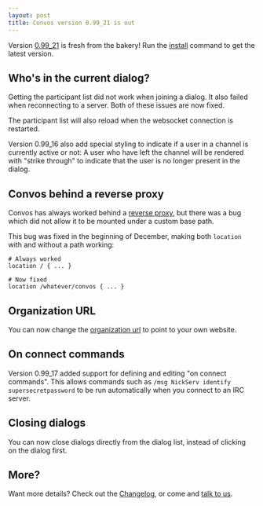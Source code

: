 ```yaml
---
layout: post
title: Convos version 0.99_21 is out
---
```


Version [0.99_21](https://github.com/Nordaaker/convos/tree/stable) is fresh
from the bakery! Run the
[install](/doc/getting-started.html#quick-start-guide) command to get the
latest version.

## Who's in the current dialog?

<!--more-->

Getting the participant list did not work when joining a dialog. It also
failed when reconnecting to a server. Both of these issues are now fixed.

The participant list will also reload when the websocket connection is
restarted.

Version 0.99_16 also add special styling to indicate if a user in a channel is
currently active or not: A user who have left the channel will be rendered
with "strike through" to indicate that the user is no longer present in the
dialog.

## Convos behind a reverse proxy

Convos has always worked behind a
[reverse proxy](/doc/faq.html#can-convos-run-behind-behind-my-favorite-web-server),
but there was a bug which did not allow it to be mounted under a custom base
path.

This bug was fixed in the beginning of December, making both `location` with and
without a path working:

    # Always worked
    location / { ... }

    # Now fixed
    location /whatever/convos { ... }

## Organization URL

You can now change the
[organization url](/doc/config.html#convosorganizationurl) to point to your
own website.

## On connect commands

Version 0.99_17 added support for defining and editing "on connect commands".
This allows commands such as `/msg NickServ identify supersecretpassword` to be
run automatically when you connect to an IRC server.

## Closing dialogs

You can now close dialogs directly from the dialog list, instead of clicking
on the dialog first.

## More?

Want more details? Check out the
[Changelog](https://github.com/Nordaaker/convos/blob/master/Changes), or come
and [talk to us](/doc#get-in-touch).
